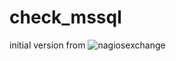 # check_mssql

initial version from ![nagiosexchange](https://exchange.nagios.org/directory/Plugins/Databases/SQLServer/check_mssql/details)